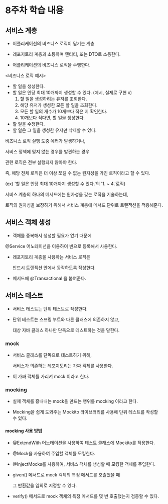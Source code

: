 # 8주차 학습 내용

## 서비스 계층
- 어플리케이션의 비즈니스 로직이 담기는 계층

- 레포지토리 계층과 소통하며 엔티티, 또는 DTO로 소통한다.

- 어플리케이션의 비즈니스 로직을 수행한다.
  
<비즈니스 로직 예시>
- 할 일을 생성한다.
- 할 일은 인당 최대 10개까지 생성할 수 있다. (예시, 실제로 구현 x)
    1. 할 일을 생성하려는 유저를 조회한다.
    2. 해당 유저가 생성한 모든 할 일을 조회한다.
    3. 모든 할 일의 개수가 10개보다 적은 지 확인한다.
    4. 10개보다 적다면, 할 일을 생성한다.
- 할 일을 수정한다.
- 할 일은 그 일을 생성한 유저만 삭제할 수 있다.

비즈니스 로직 실행 도중 에러가 발생하거나,

서비스 정책에 맞지 않는 경우를 발견하는 경우

관련 로직은 전부 실행되지 않아야 한다.

즉, 해당 전체 로직은 더 이상 쪼갤 수 없는 원자성을 가진 로직이라고 할 수 있다.

(ex) '할 일은 인당 최대 10개까지 생성할 수 있다.'의 '1. ~ 4.'로직)

서비스 계층의 하나의 메서드에는 원자성을 갖는 로직을 기술하는데,

로직의 원자성을 보장하기 위해서 서비스 계층에 메서드 단위로 트랜잭션을 적용해준다.

## 서비스 객체 생성
-  객체를 중복해서 생성할 필요가 없기 때문에
  
  @Service 어노테이션을 이용하여 빈으로 등록해서 사용한다.
- 레포지토리 계층을 사용하는 서비스 로직은

  반드시 트랜잭션 안에서 동작하도록 작성한다.
- 메서드에 @Transactional 을 붙여준다.

## 서비스 테스트
- 서비스 테스트는 단위 테스트로 작성한다.
- 단위 테스트는 스프링 부트와 다른 클래스에 의존하지 않고,

  대상 자바 클래스 하나만 단독으로 테스트하는 것을 말한다.

### mock
- 서비스 클래스를 단독으로 테스트하기 위해,

  서비스가 의존하는 레포지토리는 가짜 객체를 사용한다.
- 이 가짜 객체를 가리켜 mock 이라고 한다.

### mocking
- 실제 객체를 흉내내는 mock을 만드는 행위를 mocking 이라고 한다.

- Mocking을 쉽게 도와주는 Mockito 라이브러리를 사용해 단위 테스트를 작성할 수 있다.


#### mocking 사용 방법
- @ExtendWith 어노테이션을 사용하여 테스트 클래스에 Mockito를 적용한다.
- @Mock을 사용하여 주입할 객체를 모킹한다.
- @InjectMocks를 사용하여, 서비스 객체를 생성할 때 모킹한 객체를 주입한다.
- given() 메서드로 mock 객체의 특정 메서드를 호출했을 때

  그 반환값을 임의로 지정할 수 있다.
- verify() 메서드로 mock 객체의 특정 메서드를 몇 번 호출했는지 검증할 수 있다.

  
  
